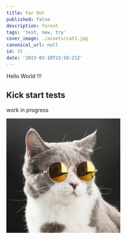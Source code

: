 ```yaml
---
title: Far Out
published: false
description: farout
tags: 'test, new, try'
cover_image: ./assets/cat1.jpg
canonical_url: null
id: 15
date: '2023-03-18T23:58:21Z'
---
```


Hello World !!!

## Kick start tests

work in progress

![and some pictures too](./assets/cat.jpg)

